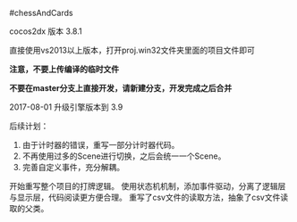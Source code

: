 #chessAndCards


cocos2dx 版本 3.8.1

直接使用vs2013以上版本，打开proj.win32文件夹里面的项目文件即可

**注意，不要上传编译的临时文件**


**不要在master分支上直接开发，请新建分支，开发完成之后合并**

2017-08-01 升级引擎版本到 3.9

后续计划：
1. 由于计时器的错误，重写一部分计时器代码。
2. 不再使用过多的Scene进行切换，之后会统一一个Scene。
3. 完善自定义事件，充分解耦。


开始重写整个项目的打牌逻辑。
使用状态机机制，添加事件驱动，分离了逻辑层与显示层，代码阅读更方便合理。
重写了csv文件的读取方法，抽象了csv文件读取的父类。